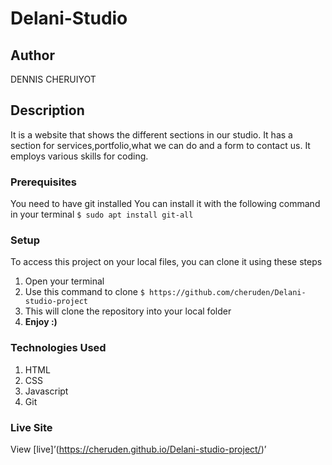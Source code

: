 # Delani-Studio
## Author
DENNIS CHERUIYOT
## Description
It is a website that shows the different sections in our studio. It has a section for services,portfolio,what we can do and a form to contact us. It employs various skills for coding.
### Prerequisites
You need to have git installed
You can install it with the following command in your terminal
`$ sudo apt install git-all`
### Setup
To access this project on your local files, you can clone it using these steps
1. Open your terminal
2. Use this command to clone
`$ https://github.com/cheruden/Delani-studio-project`
1. This will clone the repository into your local folder
1. __Enjoy :)__
### Technologies Used
1. HTML
2. CSS
3. Javascript
4. Git
### Live Site
View [live]’(https://cheruden.github.io/Delani-studio-project/)’
